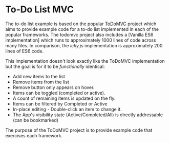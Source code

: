 # To-Do List MVC

The to-do list example is based on the popular [ToDoMVC][td] project which aims to provide example code for a to-do list implemented in each of the popular frameworks. The todomvc project also includes a [Vanilla ES6 implementation] which runs to approximately 1000 lines of code across many files. In comparison, the _icky.js_ implementation is approximately 200 lines of ES6 code.

This implementation doesn't look exactly like the ToDoMVC implementation but the goal is for it to be _functionally_ identical:

* Add new items to the list
* Remove items from the list
* Remove button only appears on hover.
* Items can be toggled (completed or active).
* A count of remaining items is updated on the fly.
* Items can be filtered by Completed or Active
* In-place editing - Double-click an item to change it.
* The App's visibility state (Active/Completed/All) is directly addressable (can be bookmarked)

The purpose of the ToDoMVC project is to provide example code that exercises each framework. 

[td]: http://todomvc.com/
[van]: https://github.com/tastejs/todomvc/tree/master/examples/vanilla-es6